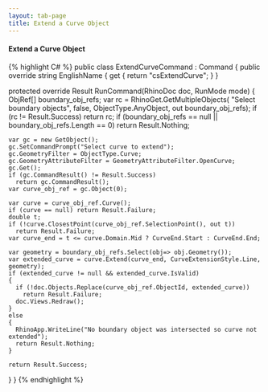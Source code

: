 ```yaml
---
layout: tab-page
title: Extend a Curve Object
---
```

#### Extend a Curve Object  
  
{% highlight C# %}
public class ExtendCurveCommand : Command
{
  public override string EnglishName { get { return "csExtendCurve"; } }

  protected override Result RunCommand(RhinoDoc doc, RunMode mode)
  {
    ObjRef[] boundary_obj_refs;
    var rc = RhinoGet.GetMultipleObjects(
      "Select boundary objects", false, ObjectType.AnyObject, out boundary_obj_refs);
    if (rc != Result.Success)
      return rc;
    if (boundary_obj_refs == null || boundary_obj_refs.Length == 0)
      return Result.Nothing;

    var gc = new GetObject();
    gc.SetCommandPrompt("Select curve to extend");
    gc.GeometryFilter = ObjectType.Curve;
    gc.GeometryAttributeFilter = GeometryAttributeFilter.OpenCurve;
    gc.Get();
    if (gc.CommandResult() != Result.Success)
      return gc.CommandResult();
    var curve_obj_ref = gc.Object(0);

    var curve = curve_obj_ref.Curve();
    if (curve == null) return Result.Failure;
    double t;
    if (!curve.ClosestPoint(curve_obj_ref.SelectionPoint(), out t))
      return Result.Failure;
    var curve_end = t <= curve.Domain.Mid ? CurveEnd.Start : CurveEnd.End;

    var geometry = boundary_obj_refs.Select(obj=> obj.Geometry());
    var extended_curve = curve.Extend(curve_end, CurveExtensionStyle.Line, geometry);
    if (extended_curve != null && extended_curve.IsValid)
    {
      if (!doc.Objects.Replace(curve_obj_ref.ObjectId, extended_curve))
        return Result.Failure;
      doc.Views.Redraw();
    }
    else
    {
      RhinoApp.WriteLine("No boundary object was intersected so curve not extended");
      return Result.Nothing;
    }

    return Result.Success;
  }
}
{% endhighlight %}
